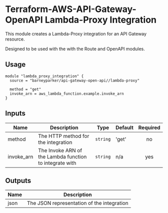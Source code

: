 # Terraform-AWS-API-Gateway-OpenAPI Lambda-Proxy Integration

This module creates a Lambda-Proxy integration for an API Gateway resource.

Designed to be used with the with the Route and OpenAPI modules.

## Usage

```hcl
module "lambda_proxy_integration" {
  source = "barneyparker/api-gateway-open-api//lambda-proxy"

  method = "get"
  invoke_arn = aws_lambda_function.example.invoke_arn
}
```

## Inputs

| Name | Description | Type | Default | Required |
|------|-------------|------|---------|:--------:|
| method | The HTTP method for the integration | `string` | 'get' | no |
| invoke\_arn | The Invoke ARN of the Lambda function to integrate with | `string` | n/a | yes |

## Outputs

| Name | Description |
|------|-------------|
| json | The JSON representation of the integration |
